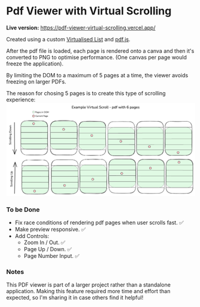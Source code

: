 # Pdf Viewer with Virtual Scrolling

**Live version:** https://pdf-viewer-virtual-scrolling.vercel.app/

Created using a custom [Virtualised List](https://github.com/alfonzodev/virtualised-list) and [pdf.js](https://github.com/mozilla/pdf.js).

After the pdf file is loaded, each page is rendered onto a canva and then it's converted to PNG to optimise performance. (One canvas per page would freeze the application).

By limiting the DOM to a maximum of 5 pages at a time, the viewer avoids freezing on larger PDFs.

The reason for chosing 5 pages is to create this type of scrolling experience:
![an example of virtual scrolling a pdf with 6 pages](https://github.com/alfonzodev/pdf-viewer-virtual-scrolling/blob/main/virtual-scroll-example.png?raw=true)

### To be Done

- Fix race conditions of rendering pdf pages when user scrolls fast. ✅
- Make preview responsive. ✅
- Add Controls:
  - Zoom In / Out. ✅
  - Page Up / Down. ✅
  - Page Number Input. ✅

### Notes

This PDF viewer is part of a larger project rather than a standalone application. Making this feature required more time and effort than expected, so I'm sharing it in case others find it helpful!
